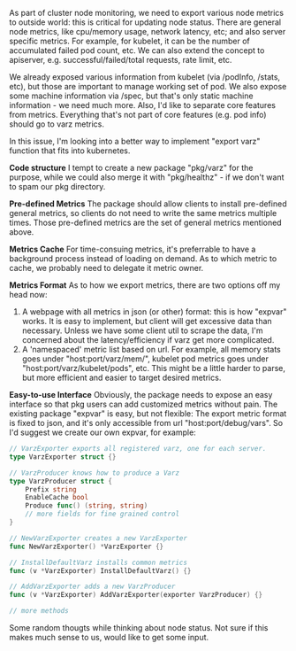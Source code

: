 As part of cluster node monitoring, we need to export various node metrics to outside world: this is critical for updating node status. There are general node metrics, like cpu/memory usage, network latency, etc; and also server specific metrics. For example, for kubelet, it can be the number of accumulated failed pod count, etc. We can also extend the concept to apiserver, e.g. successful/failed/total requests, rate limit, etc.

We already exposed various information from kubelet (via /podInfo, /stats, etc), but those are important to manage working set of pod. We also expose some machine information via /spec, but that's only static machine information - we need much more.  Also, I'd like to separate core features from metrics. Everything that's not part of core features (e.g. pod info) should go to varz metrics.

In this issue, I'm looking into a better way to implement "export varz" function that fits into kubernetes.

**Code structure**
I tempt to create a new package "pkg/varz" for the purpose, while we could also merge it with "pkg/healthz" - if we don't want to spam our pkg directory.

**Pre-defined Metrics**
The package should allow clients to install pre-defined general metrics, so clients do not need to write the same metrics multiple times. Those pre-defined metrics are the set of general metrics mentioned above.

**Metrics Cache**
For time-consuing metrics, it's preferrable to have a background process instead of loading on demand. As to which metric to cache, we probably need to delegate it metric owner.

**Metrics Format**
As to how we export metrics, there are two options off my head now:
1. A webpage with all metrics in json (or other) format: this is how "expvar" works. It is easy to implement, but client will get excessive data than necessary. Unless we have some client util to scrape the data, I'm concerned about the latency/efficiency if varz get more complicated.
2. A 'namespaced' metric list based on url. For example, all memory stats goes under "host:port/varz/mem/", kubelet pod metrics goes under "host:port/varz/kubelet/pods", etc. This might be a little harder to parse, but more efficient and easier to target desired metrics.

**Easy-to-use Interface**
Obviously, the package needs to expose an easy interface so that pkg users can add customized metrics without pain. The existing package "expvar" is easy, but not flexible: The export metric format is fixed to json, and it's only accessible from url "host:port/debug/vars". So I'd suggest we create our own expvar, for example:
```go
// VarzExporter exports all registered varz, one for each server.
type VarzExporter struct {}

// VarzProducer knows how to produce a Varz
type VarzProducer struct {
    Prefix string
    EnableCache bool
    Produce func() (string, string)
    // more fields for fine grained control
}

// NewVarzExporter creates a new VarzExporter
func NewVarzExporter() *VarzExporter {}

// InstallDefaultVarz installs common metrics
func (v *VarzExporter) InstallDefaultVarz() {}

// AddVarzExporter adds a new VarzProducer
func (v *VarzExporter) AddVarzExporter(exporter VarzProducer) {}

// more methods
```

Some random thougts while thinking about node status. Not sure if this makes much sense to us, would like to get some input.
